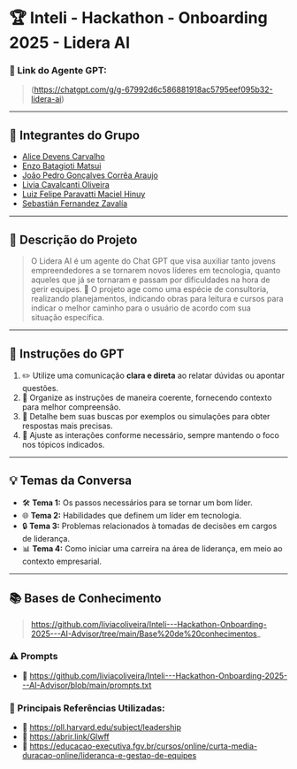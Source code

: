 # 🏆 Inteli - Hackathon - Onboarding 2025 - Lidera AI #

### **🔗 Link do Agente GPT:**  
> (https://chatgpt.com/g/g-67992d6c586881918ac5795eef095b32-lidera-ai)
---

## **👥 Integrantes do Grupo**  
- <a href="github.com/alicedevens">Alice Devens Carvalho</a>
- <a href="">Enzo Batagioti Matsui</a>
- <a href="github.com/joaoaraujo2006">João Pedro Gonçalves Corrêa Araujo</a>
- <a href="https://github.com/liviacoliveira">Livia Cavalcanti Oliveira</a>
- <a href="">Luiz Felipe Paravatti Maciel Hinuy</a>
- <a href="">Sebastián Fernandez Zavalía</a>[](#)
---

## **📄 Descrição do Projeto**  
> O Lidera AI é um agente do Chat GPT que visa auxiliar tanto jovens empreendedores a se tornarem novos líderes em tecnologia, quanto aqueles que já se tornaram e passam por dificuldades na hora de gerir equipes. 🎯 O projeto age como uma espécie de consultoria, realizando planejamentos, indicando obras para leitura e cursos para indicar o melhor caminho para o usuário de acordo com sua situação específica.

---

## **🤖 Instruções do GPT** 
1. ✏️  Utilize uma comunicação **clara e direta** ao relatar dúvidas ou apontar questões.
2. 📌 Organize as instruções de maneira coerente, fornecendo contexto para melhor compreensão.
3. 🧐 Detalhe bem suas buscas por exemplos ou simulações para obter respostas mais precisas.
4. 🔄 Ajuste as interações conforme necessário, sempre mantendo o foco nos tópicos indicados.
---

## **💡 Temas da Conversa** 
- 🛠️ **Tema 1:** Os passos necessários para se tornar um bom líder.
- 🌐 **Tema 2:** Habilidades que definem um líder em tecnologia.
- 🔒 **Tema 3:** Problemas relacionados à tomadas de decisões em cargos de liderança.
- 📊 **Tema 4:** Como iniciar uma carreira na área de liderança, em meio ao contexto empresarial.

---

## **📚 Bases de Conhecimento**  
> https://github.com/liviacoliveira/Inteli---Hackathon-Onboarding-2025---AI-Advisor/tree/main/Base%20de%20conhecimentos_

### **⚠️ Prompts**
- 📗 https://github.com/liviacoliveira/Inteli---Hackathon-Onboarding-2025---AI-Advisor/blob/main/prompts.txt

### **📘 Principais Referências Utilizadas:**  
- 📗 https://pll.harvard.edu/subject/leadership
- 📙 https://abrir.link/Glwff
- 📕 https://educacao-executiva.fgv.br/cursos/online/curta-media-duracao-online/lideranca-e-gestao-de-equipes

